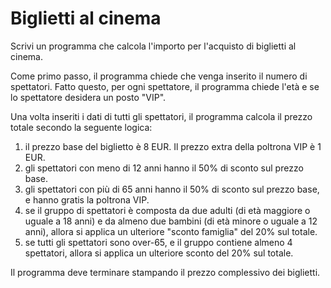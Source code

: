 # Biglietti al cinema

Scrivi un programma che calcola l'importo per l'acquisto di biglietti al cinema.

Come primo passo, il programma chiede che venga inserito il numero di spettatori. Fatto questo, per ogni spettatore, il programma chiede l'età e se lo spettatore desidera un posto "VIP".

Una volta inseriti i dati di tutti gli spettatori, il programma calcola il prezzo totale secondo la seguente logica:

1. il prezzo base del biglietto è 8 EUR. Il prezzo extra della poltrona VIP è 1 EUR.
2. gli spettatori con meno di 12 anni hanno il 50% di sconto sul prezzo base.
3. gli spettatori con più di 65 anni hanno il 50% di sconto sul prezzo base, e hanno gratis la poltrona VIP.
4. se il gruppo di spettatori è composta da due adulti (di età maggiore o uguale a 18 anni) e da almeno due bambini (di età minore o uguale a 12 anni), allora si applica un ulteriore "sconto famiglia" del 20% sul totale.
5. se tutti gli spettatori sono over-65, e il gruppo contiene almeno 4 spettatori, allora si applica un ulteriore sconto del 20% sul totale.

Il programma deve terminare stampando il prezzo complessivo dei biglietti.
